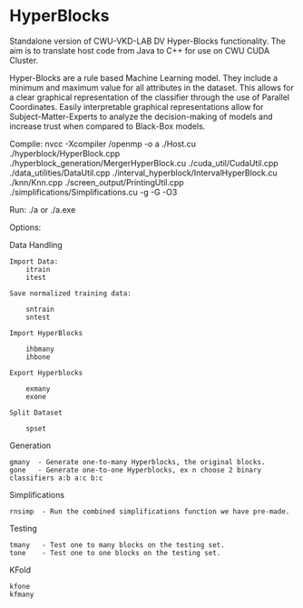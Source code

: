 # HyperBlocks
Standalone version of CWU-VKD-LAB DV Hyper-Blocks functionality. The aim is to translate host code from Java to C++ for use on CWU CUDA Cluster. 

Hyper-Blocks are a rule based Machine Learning model. They include a minimum and maximum value
for all attributes in the dataset. This allows for a clear graphical representation of 
the classifier through the use of Parallel Coordinates. Easily interpretable graphical representations
allow for Subject-Matter-Experts to analyze the decision-making of models and increase trust
when compared to Black-Box models.


Compile:
nvcc -Xcompiler /openmp -o a ./Host.cu ./hyperblock/HyperBlock.cpp ./hyperblock_generation/MergerHyperBlock.cu ./cuda_util/CudaUtil.cpp ./data_utilities/DataUtil.cpp ./interval_hyperblock/IntervalHyperBlock.cu ./knn/Knn.cpp ./screen_output/PrintingUtil.cpp ./simplifications/Simplifications.cu -g -G -O3 

Run:
    ./a
    or
    ./a.exe


Options:

Data Handling

    Import Data:    
        itrain
        itest

    Save normalized training data:
        
        sntrain
        sntest

    Import HyperBlocks

        ihbmany
        ihbone

    Export Hyperblocks

        exmany
        exone

    Split Dataset

        spset


    





Generation

    gmany  - Generate one-to-many Hyperblocks, the original blocks.
    gone   - Generate one-to-one Hyperblocks, ex n choose 2 binary classifiers a:b a:c b:c

Simplifications

    rnsimp  - Run the combined simplifications function we have pre-made. 


Testing

    tmany   - Test one to many blocks on the testing set.
    tone    - Test one to one blocks on the testing set.

KFold

    kfone
    kfmany








